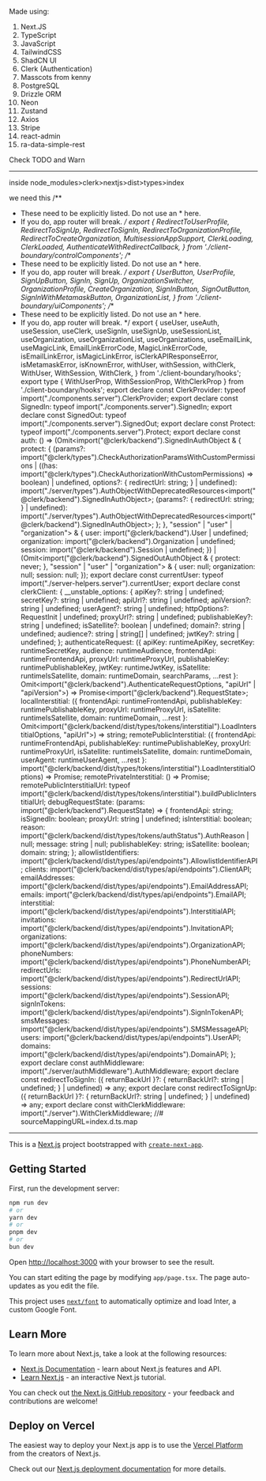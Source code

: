 Made using:
1. Next.JS
2. TypeScript
3. JavaScript
4. TailwindCSS
5. ShadCN UI
6. Clerk (Authentication)
7. Masscots from kenny
8. PostgreSQL
9. Drizzle ORM
10. Neon
11. Zustand
12. Axios
13. Stripe
14. react-admin
15. ra-data-simple-rest

Check TODO and Warn


***
inside node_modules>clerk>nextjs>dist>types>index

we need this
/**
 * These need to be explicitly listed. Do not use an * here.
 * If you do, app router will break.
 */
export { RedirectToUserProfile, RedirectToSignUp, RedirectToSignIn, RedirectToOrganizationProfile, RedirectToCreateOrganization, MultisessionAppSupport, ClerkLoading, ClerkLoaded, AuthenticateWithRedirectCallback, } from './client-boundary/controlComponents';
/**
 * These need to be explicitly listed. Do not use an * here.
 * If you do, app router will break.
 */
export { UserButton, UserProfile, SignUpButton, SignIn, SignUp, OrganizationSwitcher, OrganizationProfile, CreateOrganization, SignInButton, SignOutButton, SignInWithMetamaskButton, OrganizationList, } from './client-boundary/uiComponents';
/**
 * These need to be explicitly listed. Do not use an * here.
 * If you do, app router will break.
 */
export { useUser, useAuth, useSession, useClerk, useSignIn, useSignUp, useSessionList, useOrganization, useOrganizationList, useOrganizations, useEmailLink, useMagicLink, EmailLinkErrorCode, MagicLinkErrorCode, isEmailLinkError, isMagicLinkError, isClerkAPIResponseError, isMetamaskError, isKnownError, withUser, withSession, withClerk, WithUser, WithSession, WithClerk, } from './client-boundary/hooks';
export type { WithUserProp, WithSessionProp, WithClerkProp } from './client-boundary/hooks';
export declare const ClerkProvider: typeof import("./components.server").ClerkProvider;
export declare const SignedIn: typeof import("./components.server").SignedIn;
export declare const SignedOut: typeof import("./components.server").SignedOut;
export declare const Protect: typeof import("./components.server").Protect;
export declare const auth: () => (Omit<import("@clerk/backend").SignedInAuthObject & {
    protect: {
        (params?: import("@clerk/types").CheckAuthorizationParamsWithCustomPermissions | ((has: import("@clerk/types").CheckAuthorizationWithCustomPermissions) => boolean) | undefined, options?: {
            redirectUrl: string;
        } | undefined): import("./server/types").AuthObjectWithDeprecatedResources<import("@clerk/backend").SignedInAuthObject>;
        (params?: {
            redirectUrl: string;
        } | undefined): import("./server/types").AuthObjectWithDeprecatedResources<import("@clerk/backend").SignedInAuthObject>;
    };
}, "session" | "user" | "organization"> & {
    user: import("@clerk/backend").User | undefined;
    organization: import("@clerk/backend").Organization | undefined;
    session: import("@clerk/backend").Session | undefined;
}) | (Omit<import("@clerk/backend").SignedOutAuthObject & {
    protect: never;
}, "session" | "user" | "organization"> & {
    user: null;
    organization: null;
    session: null;
});
export declare const currentUser: typeof import("./server-helpers.server").currentUser;
export declare const clerkClient: {
    __unstable_options: {
        apiKey?: string | undefined;
        secretKey?: string | undefined;
        apiUrl?: string | undefined;
        apiVersion?: string | undefined;
        userAgent?: string | undefined;
        httpOptions?: RequestInit | undefined;
        proxyUrl?: string | undefined;
        publishableKey?: string | undefined;
        isSatellite?: boolean | undefined;
        domain?: string | undefined;
        audience?: string | string[] | undefined;
        jwtKey?: string | undefined;
    };
    authenticateRequest: ({ apiKey: runtimeApiKey, secretKey: runtimeSecretKey, audience: runtimeAudience, frontendApi: runtimeFrontendApi, proxyUrl: runtimeProxyUrl, publishableKey: runtimePublishableKey, jwtKey: runtimeJwtKey, isSatellite: runtimeIsSatellite, domain: runtimeDomain, searchParams, ...rest }: Omit<import("@clerk/backend").AuthenticateRequestOptions, "apiUrl" | "apiVersion">) => Promise<import("@clerk/backend").RequestState>;
    localInterstitial: ({ frontendApi: runtimeFrontendApi, publishableKey: runtimePublishableKey, proxyUrl: runtimeProxyUrl, isSatellite: runtimeIsSatellite, domain: runtimeDomain, ...rest }: Omit<import("@clerk/backend/dist/types/tokens/interstitial").LoadInterstitialOptions, "apiUrl">) => string;
    remotePublicInterstitial: ({ frontendApi: runtimeFrontendApi, publishableKey: runtimePublishableKey, proxyUrl: runtimeProxyUrl, isSatellite: runtimeIsSatellite, domain: runtimeDomain, userAgent: runtimeUserAgent, ...rest }: import("@clerk/backend/dist/types/tokens/interstitial").LoadInterstitialOptions) => Promise<string>;
    remotePrivateInterstitial: () => Promise<string>;
    remotePublicInterstitialUrl: typeof import("@clerk/backend/dist/types/tokens/interstitial").buildPublicInterstitialUrl;
    debugRequestState: (params: import("@clerk/backend").RequestState) => {
        frontendApi: string;
        isSignedIn: boolean;
        proxyUrl: string | undefined;
        isInterstitial: boolean;
        reason: import("@clerk/backend/dist/types/tokens/authStatus").AuthReason | null;
        message: string | null;
        publishableKey: string;
        isSatellite: boolean;
        domain: string;
    };
    allowlistIdentifiers: import("@clerk/backend/dist/types/api/endpoints").AllowlistIdentifierAPI;
    clients: import("@clerk/backend/dist/types/api/endpoints").ClientAPI;
    emailAddresses: import("@clerk/backend/dist/types/api/endpoints").EmailAddressAPI;
    emails: import("@clerk/backend/dist/types/api/endpoints").EmailAPI;
    interstitial: import("@clerk/backend/dist/types/api/endpoints").InterstitialAPI;
    invitations: import("@clerk/backend/dist/types/api/endpoints").InvitationAPI;
    organizations: import("@clerk/backend/dist/types/api/endpoints").OrganizationAPI;
    phoneNumbers: import("@clerk/backend/dist/types/api/endpoints").PhoneNumberAPI;
    redirectUrls: import("@clerk/backend/dist/types/api/endpoints").RedirectUrlAPI;
    sessions: import("@clerk/backend/dist/types/api/endpoints").SessionAPI;
    signInTokens: import("@clerk/backend/dist/types/api/endpoints").SignInTokenAPI;
    smsMessages: import("@clerk/backend/dist/types/api/endpoints").SMSMessageAPI;
    users: import("@clerk/backend/dist/types/api/endpoints").UserAPI;
    domains: import("@clerk/backend/dist/types/api/endpoints").DomainAPI;
};
export declare const authMiddleware: import("./server/authMiddleware").AuthMiddleware;
export declare const redirectToSignIn: ({ returnBackUrl }?: {
    returnBackUrl?: string | undefined;
} | undefined) => any;
export declare const redirectToSignUp: ({ returnBackUrl }?: {
    returnBackUrl?: string | undefined;
} | undefined) => any;
export declare const withClerkMiddleware: import("./server").WithClerkMiddleware;
//# sourceMappingURL=index.d.ts.map
***


This is a [Next.js](https://nextjs.org/) project bootstrapped with [`create-next-app`](https://github.com/vercel/next.js/tree/canary/packages/create-next-app).

## Getting Started

First, run the development server:

```bash
npm run dev
# or
yarn dev
# or
pnpm dev
# or
bun dev
```

Open [http://localhost:3000](http://localhost:3000) with your browser to see the result.

You can start editing the page by modifying `app/page.tsx`. The page auto-updates as you edit the file.

This project uses [`next/font`](https://nextjs.org/docs/basic-features/font-optimization) to automatically optimize and load Inter, a custom Google Font.

## Learn More

To learn more about Next.js, take a look at the following resources:

- [Next.js Documentation](https://nextjs.org/docs) - learn about Next.js features and API.
- [Learn Next.js](https://nextjs.org/learn) - an interactive Next.js tutorial.

You can check out [the Next.js GitHub repository](https://github.com/vercel/next.js/) - your feedback and contributions are welcome!

## Deploy on Vercel

The easiest way to deploy your Next.js app is to use the [Vercel Platform](https://vercel.com/new?utm_medium=default-template&filter=next.js&utm_source=create-next-app&utm_campaign=create-next-app-readme) from the creators of Next.js.

Check out our [Next.js deployment documentation](https://nextjs.org/docs/deployment) for more details.
